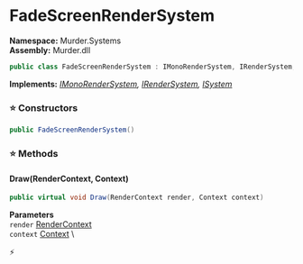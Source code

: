 # FadeScreenRenderSystem

**Namespace:** Murder.Systems \
**Assembly:** Murder.dll

```csharp
public class FadeScreenRenderSystem : IMonoRenderSystem, IRenderSystem, ISystem
```

**Implements:** _[IMonoRenderSystem](../../Murder/Core/Graphics/IMonoRenderSystem.html), [IRenderSystem](../../Bang/Systems/IRenderSystem.html), [ISystem](../../Bang/Systems/ISystem.html)_

### ⭐ Constructors
```csharp
public FadeScreenRenderSystem()
```

### ⭐ Methods
#### Draw(RenderContext, Context)
```csharp
public virtual void Draw(RenderContext render, Context context)
```

**Parameters** \
`render` [RenderContext](../../Murder/Core/Graphics/RenderContext.html) \
`context` [Context](../../Bang/Contexts/Context.html) \



⚡
